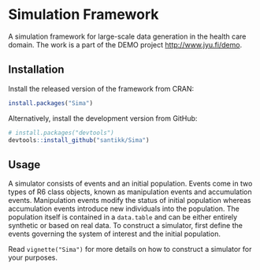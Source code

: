 
# Simulation Framework

A simulation framework for large-scale data generation in the health
care domain. The work is a part of the DEMO project
<http://www.jyu.fi/demo>.

## Installation

Install the released version of the framework from CRAN:

``` r
install.packages("Sima")
```

Alternatively, install the development version from GitHub:

``` r
# install.packages("devtools")
devtools::install_github("santikk/Sima")
```

## Usage

A simulator consists of events and an initial population. Events come in
two types of R6 class objects, known as manipulation events and
accumulation events. Manipulation events modify the status of initial
population whereas accumulation events introduce new individuals into
the population. The population itself is contained in a `data.table` and
can be either entirely synthetic or based on real data. To construct a
simulator, first define the events governing the system of interest and
the initial population.

Read `vignette("Sima")` for more details on how to construct a simulator
for your purposes.
